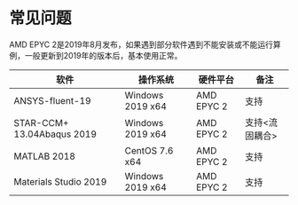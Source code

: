 # 常见问题

AMD EPYC 2是2019年8月发布，如果遇到部分软件遇到不能安装或不能运行算例，一般更新到2019年的版本后，基本使用正常。

| 软件                       | 操作系统         | 硬件平台   | 备注           |
| -------------------------- | ---------------- | ---------- | -------------- |
| ANSYS-fluent-19            | Windows 2019 x64 | AMD EPYC 2 | 支持           |
| STAR-CCM+ 13.04Abaqus 2019 | Windows 2019 x64 | AMD EPYC 2 | 支持<流固耦合> |
| MATLAB 2018                | CentOS 7.6 x64   | AMD EPYC 2 | 支持           |
| Materials Studio 2019      | Windows 2019 x64 | AMD EPYC 2 | 支持           |

